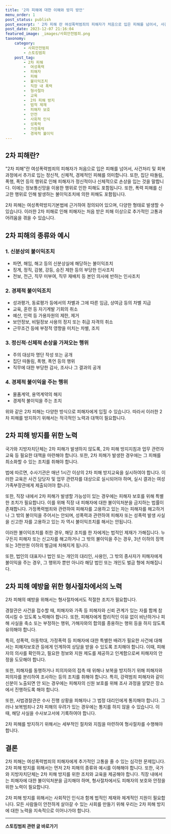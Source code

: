 ```yaml
---
title: '2차 피해에 대한 이해와 방지 방안'
menu_order: 1
post_status: publish
post_excerpt: ' 2차 피해 란 여성폭력범죄의 피해자가 처음으로 입은 피해를 넘어서, 사건처리 및 회복과정에서 추가로 입는 정신적, 신체적, 경제적인 피해를 의미합니다. 또한, 집단 따돌림, 폭행, 폭언 등의 행위로 인해 피해자가 정신적이나 신체적으로 손상을 입는 것을 말합니다. 이에는 정보통신망을 이용한 행위로 인한 피해도 포함됩니다. 또한, 폭력 피해를 신고한 행위로 인해 발생하는 불이익조치에 의한 피해도 포함됩니다.'
post_date: 2023-12-07 21:16:04
featured_image: _images/사회안전범죄.png
taxonomy:
    category:
        - 사회안전범죄
        - 스토킹범죄
    post_tag:
        - 2차 피해
        -  여성폭력
        -  피해자
        -  피해
        -  불이익조치
        -  직장 내 폭력
        -  형사절차
        -  교육
        -  2차 피해 방지
        -  법적 제재
        -  피해자 보호
        -  안전
        -  사회적 인식
        -  성폭력
        -  가정폭력
        -  경제적 불이익
---
```



## 2차 피해란?
"2차 피해"란 여성폭력범죄의 피해자가 처음으로 입은 피해를 넘어서, 사건처리 및 회복과정에서 추가로 입는 정신적, 신체적, 경제적인 피해를 의미합니다. 또한, 집단 따돌림, 폭행, 폭언 등의 행위로 인해 피해자가 정신적이나 신체적으로 손상을 입는 것을 말합니다. 이에는 정보통신망을 이용한 행위로 인한 피해도 포함됩니다. 또한, 폭력 피해를 신고한 행위로 인해 발생하는 불이익조치에 의한 피해도 포함됩니다.

2차 피해는 여성폭력방지기본법에 근거하여 정의되어 있으며, 다양한 형태로 발생할 수 있습니다. 이러한 2차 피해로 인해 피해자는 처음 받은 피해 이상으로 추가적인 고통과 어려움을 겪을 수 있습니다.

## 2차 피해의 종류와 예시

### 1. 신분상의 불이익조치
- 파면, 해임, 해고 등의 신분상실에 해당하는 불이익조치
- 징계, 정직, 감봉, 강등, 승진 제한 등의 부당한 인사조치
- 전보, 전근, 직무 미부여, 직무 재배치 등 본인 의사에 반하는 인사조치

### 2. 경제적 불이익조치
- 성과평가, 동료평가 등에서의 차별과 그에 따른 임금, 상여금 등의 차별 지급
- 교육, 훈련 등 자기계발 기회의 취소
- 예산, 인력 등 가용자원의 제한, 제거
- 보안정보, 비밀정보 사용의 정지 또는 취급 자격의 취소
- 근무조건 등에 부정적 영향을 미치는 차별, 조치

### 3. 정신적·신체적 손상을 가져오는 행위
- 주의 대상자 명단 작성 또는 공개
- 집단 따돌림, 폭행, 폭언 등의 행위
- 직무에 대한 부당한 감사, 조사나 그 결과의 공개

### 4. 경제적 불이익을 주는 행위
- 물품계약, 용역계약의 해지
- 경제적 불이익을 주는 조치

위와 같은 2차 피해는 다양한 방식으로 피해자에게 입힐 수 있습니다. 따라서 이러한 2차 피해를 방지하기 위해서는 적극적인 노력과 대책이 필요합니다.

## 2차 피해 방지를 위한 노력

국가와 지방자치단체는 2차 피해가 발생하지 않도록, 2차 피해 방지지침과 업무 관련자 교육 등 필요한 대책을 마련해야 합니다. 또한, 2차 피해가 발생한 경우에는 그 피해를 최소화할 수 있는 조치를 취해야 합니다.

법에 따르면, 수사기관은 매년 1시간 이상의 2차 피해 방지교육을 실시하여야 합니다. 이러한 교육은 사건 담당자 및 업무 관련자를 대상으로 실시되어야 하며, 실시 결과는 여성가족부장관에게 제출되어야 합니다.

또한, 직장 내에서 2차 피해가 발생할 가능성이 있는 경우에는 피해자 보호를 위해 특별한 조치가 필요합니다. 이를 위해 직장 내 피해자에 대한 불이익처분을 금지하는 법률이 존재합니다. 가정폭력범죄와 관련하여 피해자를 고용하고 있는 자는 피해자를 해고하거나 그 밖의 불이익을 주어서는 안되며, 성폭력과 관련하여 피해자 또는 성폭력 발생 사실을 신고한 자를 고용하고 있는 자 역시 불이익조치를 해서는 안됩니다.

이러한 불이익조치를 취한 경우, 해당 조치를 한 자에게는 법적인 제재가 가해집니다. 누구든지 피해자 또는 신고자를 해고하거나 그 밖의 불이익을 주는 경우, 3년 이하의 징역 또는 3천만원 이하의 벌금에 처해지게 됩니다.

또한, 법인의 대표자나 법인 또는 개인의 대리인, 사용인, 그 밖의 종사자가 피해자에게 불이익을 주는 경우, 그 행위자 뿐만 아니라 해당 법인 또는 개인도 벌금 형에 처해집니다.

## 2차 피해 예방을 위한 형사절차에서의 노력

2차 피해의 예방을 위해서는 형사절차에서도 적절한 조치가 필요합니다.

경찰관은 사건을 접수할 때, 피해자와 가족 등 피해자와 신뢰 관계가 있는 자를 함께 참여시킬 수 있도록 노력해야 합니다. 또한, 피해자에게 합리적인 이유 없이 비난하거나 피해 사실을 축소 또는 부정하는 행위, 가해자와의 합의를 종용하는 행위 등을 하지 않도록 유의해야 합니다.

특히, 성폭력, 아동학대, 가정폭력 등 피해자에 대한 특별한 배려가 필요한 사건에 대해서는 피해자보호관 등에게 인계하여 상담을 받을 수 있도록 조치해야 합니다. 이때, 피해자의 의사를 확인하고, 필요한 정보와 지원 제도를 제공하고 인계함으로써 피해자의 안정을 도모해야 합니다.

또한, 피해자를 동행하거나 피의자와의 접촉 때 위해나 보복을 방지하기 위해 피해자와 피의자를 분리하여 조사하는 등의 조치를 취해야 합니다. 특히, 강력범죄 피해자와 같이 신분이 노출되면 안 되는 경우에는 피해자의 신원 보호를 위해 조사 과정을 알맞은 장소에서 진행하도록 해야 합니다.

또한, 사법경찰관은 수사 진행 상황을 피해자나 그 법정 대리인에게 통지해야 합니다. 그러나 보복범죄나 2차 피해의 우려가 있는 경우에는 통지를 하지 않을 수 있습니다. 이 때, 해당 사실을 수사보고서에 기록하여야 합니다.

2차 피해를 방지하기 위해서는 세부적인 절차와 지침을 마련하여 형사절차를 수행해야 합니다.

## 결론

2차 피해는 여성폭력범죄의 피해자에게 추가적인 고통을 줄 수 있는 심각한 문제입니다. 2차 피해 방지를 위해서는 먼저 2차 피해의 종류와 예시를 이해해야 합니다. 또한, 국가와 지방자치단체는 2차 피해 방지를 위한 조치와 교육을 제공해야 합니다. 직장 내에서는 피해자에 대한 불이익처분을 금지해야 하며, 형사절차에서도 피해자의 보호와 안정을 위한 노력이 필요합니다.

2차 피해 방지를 위해서는 사회적인 인식과 함께 법적인 제재와 체계적인 지원이 필요합니다. 모든 사람들이 안전하게 살아갈 수 있는 사회를 만들기 위해 우리는 2차 피해 방지에 대한 노력을 지속적으로 이어나가야 합니다.
<!-- wp:separator -->
<hr class="wp-block-separator has-alpha-channel-opacity"/>
<!-- /wp:separator -->

<!-- wp:group {"backgroundColor":"base","layout":{"type":"constrained"}} -->
<div class="wp-block-group has-base-background-color has-background"><!-- wp:paragraph {"align":"center","fontSize":"medium"} -->
<p class="has-text-align-center has-large-font-size"><strong>스토킹범죄 관련 글 바로가기</strong></p>
<!-- /wp:paragraph -->


<!-- wp:latest-posts
{"categories":[{"id":31440,"count":19,"description":"","link":"https://uknowlaw.com/category/%ec%8a%a4%ed%86%a0%ed%82%b9%eb%b2%94%ec%a3%84/","name":"스토킹범죄","slug":"스토킹범죄","taxonomy":"category","parent":0,"meta":[],"_links":{"self":[{"href":"https://uknowlaw.com/wp-json/wp/v2/categories/31440"}],"collection":[{"href":"https://uknowlaw.com/wp-json/wp/v2/categories"}],"about":[{"href":"https://uknowlaw.com/wp-json/wp/v2/taxonomies/category"}],"wp:post_type":[{"href":"https://uknowlaw.com/wp-json/wp/v2/posts?categories=31440"}],"curies":[{"name":"wp","href":"https://api.w.org/{rel}","templated":true}]}}],"postsToShow":100,"excerptLength":28,"postLayout":"grid","columns":2,"featuredImageAlign":"left","featuredImageSizeSlug":"large","fontSize":"small"} /--></div>
<!-- /wp:group -->